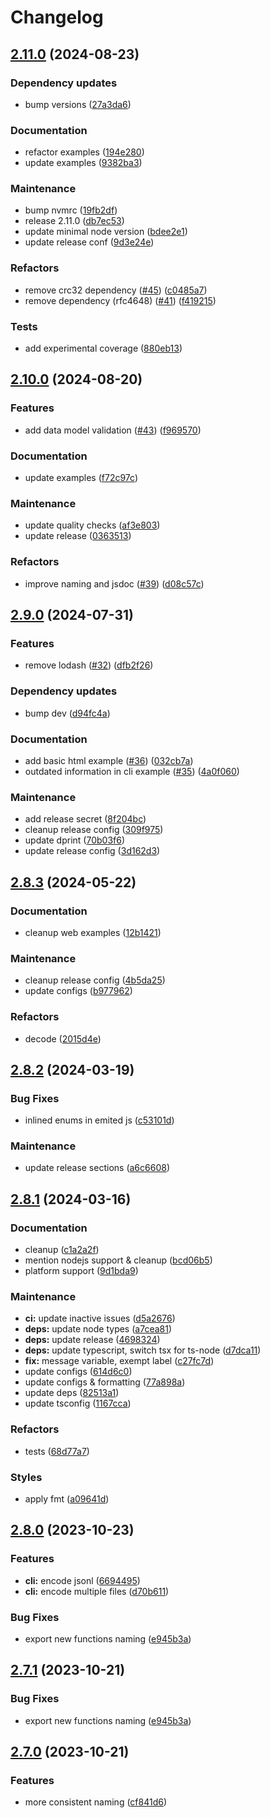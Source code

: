 # Changelog

## [2.11.0](https://github.com/xseman/bysquare/compare/v2.10.0...v2.11.0) (2024-08-23)


### Dependency updates

* bump versions ([27a3da6](https://github.com/xseman/bysquare/commit/27a3da6ee6e92bd52c820f54dc270518e6f723c9))


### Documentation

* refactor examples ([194e280](https://github.com/xseman/bysquare/commit/194e280e61c65aca00b47dbf97a53f672b248410))
* update examples ([9382ba3](https://github.com/xseman/bysquare/commit/9382ba3d3db008d8f11cd0d6ff9e950281036fde))


### Maintenance

* bump nvmrc ([19fb2df](https://github.com/xseman/bysquare/commit/19fb2dff28496d44cd3fee8cd9f9794c5ba6cd0f))
* release 2.11.0 ([db7ec53](https://github.com/xseman/bysquare/commit/db7ec53347b59238b73203fbfac59edd0e3da025))
* update minimal node version ([bdee2e1](https://github.com/xseman/bysquare/commit/bdee2e14f60f978a7839d76d8e3ad927a998ce5a))
* update release conf ([9d3e24e](https://github.com/xseman/bysquare/commit/9d3e24ebcf49952f703eb1eb5fe40ea12250d280))


### Refactors

* remove crc32 dependency ([#45](https://github.com/xseman/bysquare/issues/45)) ([c0485a7](https://github.com/xseman/bysquare/commit/c0485a7a772b7440ddb376c8a410ed0973ed2eff))
* remove dependency (rfc4648) ([#41](https://github.com/xseman/bysquare/issues/41)) ([f419215](https://github.com/xseman/bysquare/commit/f4192151240ec4b8f1e67112ccd6026604f327b0))


### Tests

* add experimental coverage ([880eb13](https://github.com/xseman/bysquare/commit/880eb13be6a587e8c111b6bd89484feb5cd5570e))

## [2.10.0](https://github.com/xseman/bysquare/compare/v2.9.0...v2.10.0) (2024-08-20)


### Features

* add data model validation ([#43](https://github.com/xseman/bysquare/issues/43)) ([f969570](https://github.com/xseman/bysquare/commit/f9695706820308eeaf9b3dde6b97e4ad240d7c03))


### Documentation

* update examples ([f72c97c](https://github.com/xseman/bysquare/commit/f72c97c51f3077dd4f20c2c54f40cfca72386f02))


### Maintenance

* update quality checks ([af3e803](https://github.com/xseman/bysquare/commit/af3e803ae45169757da1d9caef3d76ed41f50e10))
* update release ([0363513](https://github.com/xseman/bysquare/commit/0363513bc5cf65891d1ce7a50425246f27320fab))


### Refactors

* improve naming and jsdoc ([#39](https://github.com/xseman/bysquare/issues/39)) ([d08c57c](https://github.com/xseman/bysquare/commit/d08c57c2b31c756b6762db4cd3afc45d10014054))

## [2.9.0](https://github.com/xseman/bysquare/compare/v2.8.3...v2.9.0) (2024-07-31)


### Features

* remove lodash ([#32](https://github.com/xseman/bysquare/issues/32)) ([dfb2f26](https://github.com/xseman/bysquare/commit/dfb2f26151b0bcb4dbf753e17ddd675e29c9a16a))


### Dependency updates

* bump dev ([d94fc4a](https://github.com/xseman/bysquare/commit/d94fc4a20345fad066ef120e29b4e5decead5366))


### Documentation

* add basic html example ([#36](https://github.com/xseman/bysquare/issues/36)) ([032cb7a](https://github.com/xseman/bysquare/commit/032cb7a0b4ea2a6e31044410d761c627f82844ea))
* outdated information in cli example ([#35](https://github.com/xseman/bysquare/issues/35)) ([4a0f060](https://github.com/xseman/bysquare/commit/4a0f0603b1299d1c000dbd8b6c26171c6922b565))


### Maintenance

* add release secret ([8f204bc](https://github.com/xseman/bysquare/commit/8f204bc9d486ba3d46604fe664d712513b72341c))
* cleanup release config ([309f975](https://github.com/xseman/bysquare/commit/309f9753596ac1b3d6e25c2a4253ef1b5ef90b60))
* update dprint ([70b03f6](https://github.com/xseman/bysquare/commit/70b03f6f84567b930af7c2b39a368172c358ed73))
* update release config ([3d162d3](https://github.com/xseman/bysquare/commit/3d162d3e856d76490801df5669b417296ddc5fb0))

## [2.8.3](https://github.com/xseman/bysquare/compare/v2.8.2...v2.8.3) (2024-05-22)


### Documentation

* cleanup web examples ([12b1421](https://github.com/xseman/bysquare/commit/12b14213ee9fe5fd32c9056c06b6eb6008fb262e))


### Maintenance

* cleanup release config ([4b5da25](https://github.com/xseman/bysquare/commit/4b5da253c77c61780cd2648d4949cb761e1c7e50))
* update configs ([b977962](https://github.com/xseman/bysquare/commit/b9779624a9af701d89d052badeacdba59ef4f1e8))


### Refactors

* decode ([2015d4e](https://github.com/xseman/bysquare/commit/2015d4e2e5dd498852b9d02dfca5154fa56c42e3))

## [2.8.2](https://github.com/xseman/bysquare/compare/v2.8.1...v2.8.2) (2024-03-19)


### Bug Fixes

* inlined enums in emited js ([c53101d](https://github.com/xseman/bysquare/commit/c53101d0faa02d1899f42ce9dcdbe6eff907a2f4))


### Maintenance

* update release sections ([a6c6608](https://github.com/xseman/bysquare/commit/a6c6608e90251c1c3194cf0f5362af0a3e0d5734))

## [2.8.1](https://github.com/xseman/bysquare/compare/v2.8.0...v2.8.1) (2024-03-16)


### Documentation

* cleanup ([c1a2a2f](https://github.com/xseman/bysquare/commit/c1a2a2fb1e8e4188388856dbdba75e6d51a8207d))
* mention nodejs support & cleanup ([bcd06b5](https://github.com/xseman/bysquare/commit/bcd06b5af6d59a2de500ebf703cfd204c1633f76))
* platform support ([9d1bda9](https://github.com/xseman/bysquare/commit/9d1bda942f5f86b0fdcc75ef1b01451869e7fa4f))


### Maintenance

* **ci:** update inactive issues ([d5a2676](https://github.com/xseman/bysquare/commit/d5a267634602e389c815f57d04804fad65ef9300))
* **deps:** update node types ([a7cea81](https://github.com/xseman/bysquare/commit/a7cea81f38449c79ead92ab5ed6b4b85cdacb484))
* **deps:** update release ([4698324](https://github.com/xseman/bysquare/commit/469832474eb558af755e9b583ef101e1e2ebf0be))
* **deps:** update typescript, switch tsx for ts-node ([d7dca11](https://github.com/xseman/bysquare/commit/d7dca11ace5e49aac61b53da58094cd9856e7476))
* **fix:** message variable, exempt label ([c27fc7d](https://github.com/xseman/bysquare/commit/c27fc7db89d0e2ebdab2ee08c2c430bb22f0ddb2))
* update configs ([614d6c0](https://github.com/xseman/bysquare/commit/614d6c00b3d2fcb5a2743d2134554e389463e09d))
* update configs & formatting ([77a898a](https://github.com/xseman/bysquare/commit/77a898a75bb62fa1cf973af604f16576566cece5))
* update deps ([82513a1](https://github.com/xseman/bysquare/commit/82513a1439dfe2f832f24dd6a0999d07b9092df9))
* update tsconfig ([1167cca](https://github.com/xseman/bysquare/commit/1167ccaeb8277b2e6db0d230644a09737f25c96a))


### Refactors

* tests ([68d77a7](https://github.com/xseman/bysquare/commit/68d77a76cbd0bf334b25ca861e56165bddc6968f))


### Styles

* apply fmt ([a09641d](https://github.com/xseman/bysquare/commit/a09641d0343328c4dee16ce7a776d4660ae6dab9))

## [2.8.0](https://github.com/xseman/bysquare/compare/v2.7.0...v2.8.0) (2023-10-23)


### Features

* **cli:** encode jsonl ([6694495](https://github.com/xseman/bysquare/commit/669449522634659920f1811e6f731db0a695e163))
* **cli:** encode multiple files ([d70b611](https://github.com/xseman/bysquare/commit/d70b611c8e0a01dc3cd5b0a3783fe3b2b30ed54d))


### Bug Fixes

* export new functions naming ([e945b3a](https://github.com/xseman/bysquare/commit/e945b3a188c76cf75fba1d4b64c7b72402299b1e))

## [2.7.1](https://github.com/xseman/bysquare/compare/v2.7.0...v2.7.1) (2023-10-21)


### Bug Fixes

* export new functions naming ([e945b3a](https://github.com/xseman/bysquare/commit/e945b3a188c76cf75fba1d4b64c7b72402299b1e))

## [2.7.0](https://github.com/xseman/bysquare/compare/v2.6.0...v2.7.0) (2023-10-21)


### Features

* more consistent naming ([cf841d6](https://github.com/xseman/bysquare/commit/cf841d621e6245b70f545d57a504f4515debd4e9))
